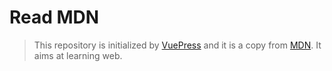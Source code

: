 # Read MDN

> This repository is initialized by [VuePress](https://vuepress.vuejs.org/) and it is a copy from [MDN](https://developer.mozilla.org/). It aims at learning web.
